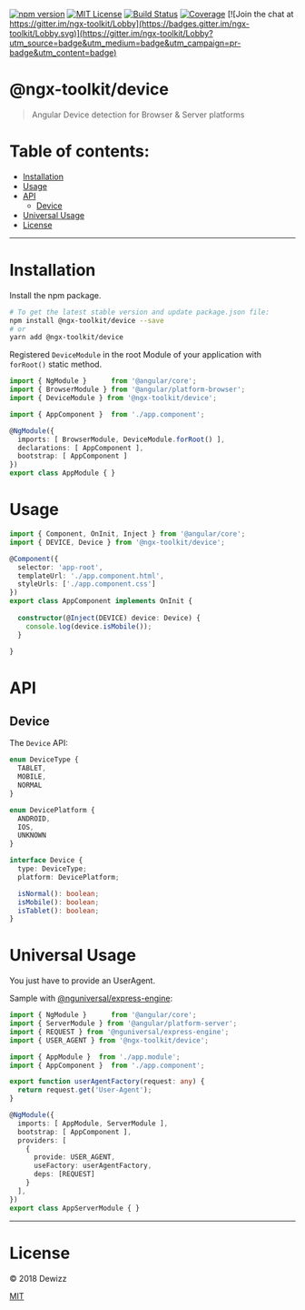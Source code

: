 [![npm version](https://img.shields.io/npm/v/@ngx-toolkit/device.svg)](https://www.npmjs.com/package/@ngx-toolkit/device) 
[![MIT License](https://img.shields.io/badge/license-MIT-blue.svg?style=flat)](https://github.com/dewizz/ngx-toolkit/blob/master/LICENSE)
[![Build Status](https://travis-ci.org/dewizz/ngx-toolkit.svg?branch=master)](https://travis-ci.org/dewizz/ngx-toolkit) 
[![Coverage](https://coveralls.io/repos/github/dewizz/ngx-toolkit/badge.svg?branch=master#5)](https://coveralls.io/github/dewizz/ngx-toolkit?branch=master)
[![Join the chat at https://gitter.im/ngx-toolkit/Lobby](https://badges.gitter.im/ngx-toolkit/Lobby.svg)](https://gitter.im/ngx-toolkit/Lobby?utm_source=badge&utm_medium=badge&utm_campaign=pr-badge&utm_content=badge)

# @ngx-toolkit/device
> Angular Device detection for Browser & Server platforms

# Table of contents:
* [Installation](#installation)
* [Usage](#usage)
* [API](#api)
  * [Device](#device)
* [Universal Usage](#universal-usage)
* [License](#license)

---

# Installation

Install the npm package.

```bash
# To get the latest stable version and update package.json file:
npm install @ngx-toolkit/device --save
# or
yarn add @ngx-toolkit/device
```

Registered `DeviceModule` in the root Module of your application with `forRoot()` static method.

```typescript
import { NgModule }      from '@angular/core';
import { BrowserModule } from '@angular/platform-browser';
import { DeviceModule } from '@ngx-toolkit/device';

import { AppComponent }  from './app.component';

@NgModule({
  imports: [ BrowserModule, DeviceModule.forRoot() ],
  declarations: [ AppComponent ],
  bootstrap: [ AppComponent ]
})
export class AppModule { }
```

# Usage

```typescript
import { Component, OnInit, Inject } from '@angular/core';
import { DEVICE, Device } from '@ngx-toolkit/device';

@Component({
  selector: 'app-root',
  templateUrl: './app.component.html',
  styleUrls: ['./app.component.css']
})
export class AppComponent implements OnInit {
  
  constructor(@Inject(DEVICE) device: Device) {
    console.log(device.isMobile());
  }

}
```

# API

## Device

The `Device` API:

```typescript
enum DeviceType {
  TABLET,
  MOBILE,
  NORMAL
}

enum DevicePlatform {
  ANDROID,
  IOS,
  UNKNOWN
}

interface Device {
  type: DeviceType;
  platform: DevicePlatform;

  isNormal(): boolean;
  isMobile(): boolean;
  isTablet(): boolean;
}
```

# Universal Usage

You just have to provide an UserAgent.

Sample with [@nguniversal/express-engine](https://github.com/angular/universal/tree/master/modules/express-engine): 

```typescript
import { NgModule }      from '@angular/core';
import { ServerModule } from '@angular/platform-server';
import { REQUEST } from '@nguniversal/express-engine';
import { USER_AGENT } from '@ngx-toolkit/device';

import { AppModule }  from './app.module';
import { AppComponent }  from './app.component';

export function userAgentFactory(request: any) {
  return request.get('User-Agent');
}

@NgModule({
  imports: [ AppModule, ServerModule ],
  bootstrap: [ AppComponent ],
  providers: [
    {
      provide: USER_AGENT,
      useFactory: userAgentFactory,
      deps: [REQUEST]
    }
  ],
})
export class AppServerModule { }
```

----

# License
© 2018 Dewizz

[MIT](https://github.com/dewizz/ngx-toolkit/blob/master/LICENSE)
